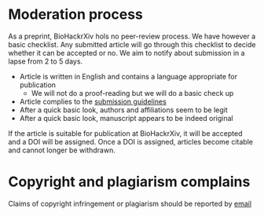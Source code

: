 # Moderation process

As a preprint, BioHackrXiv hols no peer-review process. We have however a basic checklist. Any submitted article will go through this checklist to decide whether it can be accepted or no. We aim to notify about submission in a lapse from 2 to 5 days.

* Article is written in English and contains a language appropriate for publication
  * We will not do a proof-reading but we will do a basic check up 
* Article complies to the [submission guidelines](./submission_guidelines)
* After a quick basic look, authors and affiliations seem to be legit
* After a quick basic look, manuscript appears to be indeed original

If the article is suitable for publication at BioHackrXiv, it will be accepted and a DOI will be assigned. Once a DOI is assigned, articles become citable and cannot longer be withdrawn.

# Copyright and plagiarism complains

Claims of copyright infringement or plagiarism should be reported by [email](mailto:biohackrxiv@googlegroups.com)